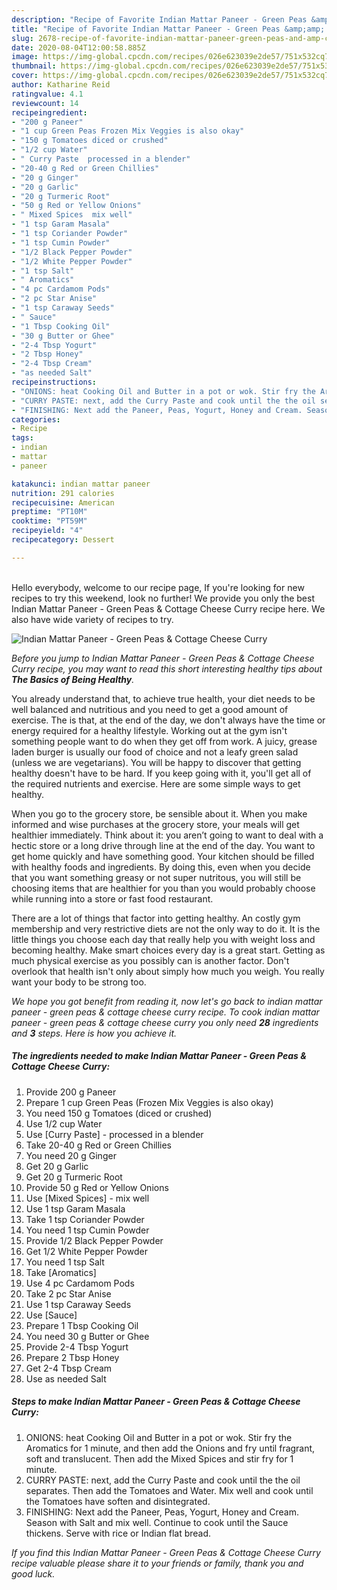 ```yaml
---
description: "Recipe of Favorite Indian Mattar Paneer - Green Peas &amp;amp; Cottage Cheese Curry"
title: "Recipe of Favorite Indian Mattar Paneer - Green Peas &amp;amp; Cottage Cheese Curry"
slug: 2678-recipe-of-favorite-indian-mattar-paneer-green-peas-and-amp-cottage-cheese-curry
date: 2020-08-04T12:00:58.885Z
image: https://img-global.cpcdn.com/recipes/026e623039e2de57/751x532cq70/indian-mattar-paneer-green-peas-cottage-cheese-curry-recipe-main-photo.jpg
thumbnail: https://img-global.cpcdn.com/recipes/026e623039e2de57/751x532cq70/indian-mattar-paneer-green-peas-cottage-cheese-curry-recipe-main-photo.jpg
cover: https://img-global.cpcdn.com/recipes/026e623039e2de57/751x532cq70/indian-mattar-paneer-green-peas-cottage-cheese-curry-recipe-main-photo.jpg
author: Katharine Reid
ratingvalue: 4.1
reviewcount: 14
recipeingredient:
- "200 g Paneer"
- "1 cup Green Peas Frozen Mix Veggies is also okay"
- "150 g Tomatoes diced or crushed"
- "1/2 cup Water"
- " Curry Paste  processed in a blender"
- "20-40 g Red or Green Chillies"
- "20 g Ginger"
- "20 g Garlic"
- "20 g Turmeric Root"
- "50 g Red or Yellow Onions"
- " Mixed Spices  mix well"
- "1 tsp Garam Masala"
- "1 tsp Coriander Powder"
- "1 tsp Cumin Powder"
- "1/2 Black Pepper Powder"
- "1/2 White Pepper Powder"
- "1 tsp Salt"
- " Aromatics"
- "4 pc Cardamom Pods"
- "2 pc Star Anise"
- "1 tsp Caraway Seeds"
- " Sauce"
- "1 Tbsp Cooking Oil"
- "30 g Butter or Ghee"
- "2-4 Tbsp Yogurt"
- "2 Tbsp Honey"
- "2-4 Tbsp Cream"
- "as needed Salt"
recipeinstructions:
- "ONIONS: heat Cooking Oil and Butter in a pot or wok. Stir fry the Aromatics for 1 minute, and then add the Onions and fry until fragrant, soft and translucent. Then add the Mixed Spices and stir fry for 1 minute."
- "CURRY PASTE: next, add the Curry Paste and cook until the the oil separates. Then add the Tomatoes and Water. Mix well and cook until the Tomatoes have soften and disintegrated."
- "FINISHING: Next add the Paneer, Peas, Yogurt, Honey and Cream. Season with Salt and mix well. Continue to cook until the Sauce thickens. Serve with rice or Indian flat bread."
categories:
- Recipe
tags:
- indian
- mattar
- paneer

katakunci: indian mattar paneer 
nutrition: 291 calories
recipecuisine: American
preptime: "PT10M"
cooktime: "PT59M"
recipeyield: "4"
recipecategory: Dessert

---
```

<br>
Hello everybody, welcome to our recipe page, If you're looking for new recipes to try this weekend, look no further! We provide you only the best Indian Mattar Paneer - Green Peas &amp; Cottage Cheese Curry recipe here. We also have wide variety of recipes to try.
<br>


![Indian Mattar Paneer - Green Peas &amp; Cottage Cheese Curry](https://img-global.cpcdn.com/recipes/026e623039e2de57/751x532cq70/indian-mattar-paneer-green-peas-cottage-cheese-curry-recipe-main-photo.jpg)

<i>Before you jump to Indian Mattar Paneer - Green Peas &amp; Cottage Cheese Curry recipe, you may want to read this short interesting healthy tips about <strong>The Basics of Being Healthy</strong>.</i>

You already understand that, to achieve true health, your diet needs to be well balanced and nutritious and you need to get a good amount of exercise. The  is that, at the end of the day, we don't always have the time or energy required for a healthy lifestyle. Working out at the gym isn't something people want to do when they get off from work. A juicy, grease laden burger is usually our food of choice and not a leafy green salad (unless we are vegetarians). You will be happy to discover that getting healthy doesn't have to be hard. If you keep going with it, you'll get all of the required nutrients and exercise. Here are some simple ways to get healthy.

When you go to the grocery store, be sensible about it. When you make informed and wise purchases at the grocery store, your meals will get healthier immediately. Think about it: you aren’t going to want to deal with a hectic store or a long drive through line at the end of the day. You want to get home quickly and have something good. Your kitchen should be filled with healthy foods and ingredients. By doing this, even when you decide that you want something greasy or not super nutritous, you will still be choosing items that are healthier for you than you would probably choose while running into a store or fast food restaurant.

There are a lot of things that factor into getting healthy. An costly gym membership and very restrictive diets are not the only way to do it. It is the little things you choose each day that really help you with weight loss and becoming healthy. Make smart choices every day is a great start. Getting as much physical exercise as you possibly can is another factor. Don't overlook that health isn't only about simply how much you weigh. You really want your body to be strong too. 


<i>We hope you got benefit from reading it, now let's go back to indian mattar paneer - green peas &amp; cottage cheese curry recipe. To cook indian mattar paneer - green peas &amp; cottage cheese curry you only need <strong>28</strong> ingredients and <strong>3</strong> steps. Here is how you achieve it.
</i>

##### The ingredients needed to make Indian Mattar Paneer - Green Peas &amp; Cottage Cheese Curry:

1. Provide 200 g Paneer
1. Prepare 1 cup Green Peas (Frozen Mix Veggies is also okay)
1. You need 150 g Tomatoes (diced or crushed)
1. Use 1/2 cup Water
1. Use  [Curry Paste] - processed in a blender
1. Take 20-40 g Red or Green Chillies
1. You need 20 g Ginger
1. Get 20 g Garlic
1. Get 20 g Turmeric Root
1. Provide 50 g Red or Yellow Onions
1. Use  [Mixed Spices] - mix well
1. Use 1 tsp Garam Masala
1. Take 1 tsp Coriander Powder
1. You need 1 tsp Cumin Powder
1. Provide 1/2 Black Pepper Powder
1. Get 1/2 White Pepper Powder
1. You need 1 tsp Salt
1. Take  [Aromatics]
1. Use 4 pc Cardamom Pods
1. Take 2 pc Star Anise
1. Use 1 tsp Caraway Seeds
1. Use  [Sauce]
1. Prepare 1 Tbsp Cooking Oil
1. You need 30 g Butter or Ghee
1. Provide 2-4 Tbsp Yogurt
1. Prepare 2 Tbsp Honey
1. Get 2-4 Tbsp Cream
1. Use as needed Salt


##### Steps to make Indian Mattar Paneer - Green Peas &amp; Cottage Cheese Curry:

1. ONIONS: heat Cooking Oil and Butter in a pot or wok. Stir fry the Aromatics for 1 minute, and then add the Onions and fry until fragrant, soft and translucent. Then add the Mixed Spices and stir fry for 1 minute.
1. CURRY PASTE: next, add the Curry Paste and cook until the the oil separates. Then add the Tomatoes and Water. Mix well and cook until the Tomatoes have soften and disintegrated.
1. FINISHING: Next add the Paneer, Peas, Yogurt, Honey and Cream. Season with Salt and mix well. Continue to cook until the Sauce thickens. Serve with rice or Indian flat bread.


<i>If you find this Indian Mattar Paneer - Green Peas &amp; Cottage Cheese Curry recipe valuable please share it to your friends or family, thank you and good luck.</i>
